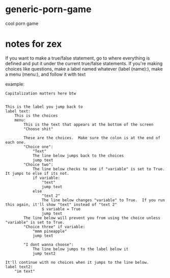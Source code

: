 # generic-porn-game
cool porn game

# notes for zex
If you want to make a true/false statement, go to where everything is defined and put it under the current true/false statements.
If you're making choices like questions, make a label named whatever (label (name):), make a menu (menu:), and follow it with text

example:

```define variable = False
Capitalization matters here btw


This is the label you jump back to
label text:
    This is the choices
    menu:
        This is the text that appears at the bottom of the screen
        "Choose shit"
        
        These are the choices.  Make sure the colon is at the end of each one.
        "Choice one":
            "Text"
            The line below jumps back to the choices
            jump text
        "Choice two":
            The line below checks to see if "variable" is set to True.  It jumps to else if its not.
            if variable:
                "text"
                jump text
            else
                "text 2"
                The line below changes "variable" to True.  If you run this again, it'll show "text" instead of "text 2"
                $ variable = True
                jump text
        The line below will prevent you from using the choice unless "variable" is set to True.
        "Choice three" if variable:
            "mmm pineapple"
            jump text
        
        "I dont wanna choose":
            The line below jumps to the label below it
            jump text2

It'll continue with no choices when it jumps to the line below.
label text2:
    "im text"
```

